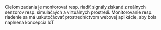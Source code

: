 Cieľom zadania je monitorovať resp. riadiť signály získané z reálnych senzorov resp. simulačných a virtuálnych prostredí. 
Monitorovanie resp. riadenie sa má uskutočňovať prostredníctvom webovej aplikácie, aby bola naplnená koncepcia IoT.
